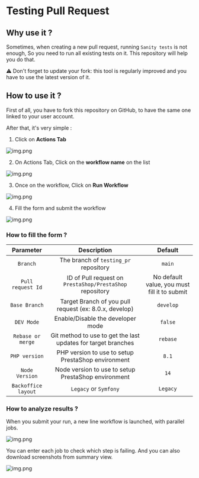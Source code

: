 # Testing Pull Request

## Why use it ?
Sometimes, when creating a new pull request, running `Sanity tests` is not enough, So you need to run all existing tests on it.
This repository will help you do that.

⚠️ Don't forget to update your fork: this tool is regularly improved and you have to use the latest version of it. 

## How to use it ?
First of all, you have to fork this repository on GitHub, to have the same one linked to your user account.

After that, it's very simple : 
1. Click on **Actions Tab**

![img.png](imgs/readme1.png)

2. On Actions Tab, Click on the **workflow name** on the list

![img.png](imgs/readme2.png)


3. Once on  the workflow, Click on **Run Workflow**

![img.png](imgs/readme3.png)

4. Fill the form and submit the workflow

![img.png](imgs/readme4.png)

### How to fill the form ?

|      Parameter      |                          Description                          |                   Default                    |
|:-------------------:|:-------------------------------------------------------------:|:--------------------------------------------:|
|      `Branch`       |             The branch of `testing_pr` repository             |                    `main`                    |
|  `Pull request Id`  |   ID of Pull request on `PrestaShop/PrestaShop` repository    | No default value, you must fill it to submit |
|    `Base Branch`    |    Target Branch of you pull request (ex: 8.0.x, develop)     |                  `develop`                   |
|     `DEV Mode`      |               Enable/Disable the developer mode               |                   `false`                    |
|  `Rebase or merge`  | Git method to use to get the last updates for target branches |                   `rebase`                   |
|    `PHP version`    |      PHP version to use to setup PrestaShop environment       |                    `8.1`                     |
|   `Node Version`    |      Node version to use to setup PrestaShop environment      |                     `14`                     |
| `Backoffice layout` |                     `Legacy` or `Symfony`                     |                   `Legacy`                   |


### How to analyze results ?

When you submit your run, a new line workflow is launched, with parallel jobs.

![img.png](imgs/readme5.png)

You can enter each job to check which step is failing. And you can also download screenshots from summary view.

![img.png](imgs/readme6.png)
